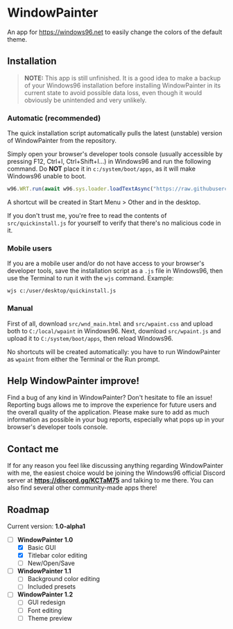 # WindowPainter
An app for https://windows96.net to easily change the colors of the default theme.

## Installation
> **NOTE:** This app is still unfinished.
> It is a good idea to make a backup of your Windows96 installation before installing WindowPainter in its current state to avoid possible data loss, even though it would obviously be unintended and very unlikely.

### Automatic (recommended)
The quick installation script automatically pulls the latest (unstable) version of WindowPainter from the repository.

Simply open your browser's developer tools console (usually accessible by pressing F12, Ctrl+I, Ctrl+Shift+I...) in Windows96 and run the following command.
Do **NOT** place it in `c:/system/boot/apps`, as it will make Windows96 unable to boot.

```js
w96.WRT.run(await w96.sys.loader.loadTextAsync("https://raw.githubusercontent.com/Driftini/windowpainter/master/src/quickinstall.js", false));
```

A shortcut will be created in Start Menu > Other and in the desktop.

If you don't trust me, you're free to read the contents of `src/quickinstall.js` for yourself to verify that there's no malicious code in it.

### Mobile users
If you are a mobile user and/or do not have access to your browser's developer tools, save the installation script as a `.js` file in Windows96, then use the Terminal to run it with the `wjs` command. Example:

```
wjs c:/user/desktop/quickinstall.js
```

### Manual
First of all, download `src/wnd_main.html` and `src/wpaint.css` and upload both to `C:/local/wpaint` in Windows96.
Next, download `src/wpaint.js` and upload it to `C:/system/boot/apps`, then reload Windows96.

No shortcuts will be created automatically: you have to run WindowPainter as `wpaint` from either the Terminal or the Run prompt.

## Help WindowPainter improve!
Find a bug of any kind in WindowPainter? Don't hesitate to file an issue! Reporting bugs allows me to improve the experience for future users and the overall quality of the application. Please make sure to add as much information as possible in your bug reports, especially what pops up in your browser's developer tools console.

## Contact me
If for any reason you feel like discussing anything regarding WindowPainter with me, the easiest choice would be joining the Windows96 official Discord server at **https://discord.gg/KCTaM75** and talking to me there. You can also find several other community-made apps there!

## Roadmap
Current version: **1.0-alpha1**

- [ ] **WindowPainter 1.0**
    - [x] Basic GUI
    - [x] Titlebar color editing
    - [ ] New/Open/Save
- [ ] **WindowPainter 1.1**
    - [ ] Background color editing
    - [ ] Included presets
- [ ] **WindowPainter 1.2**
    - [ ] GUI redesign
    - [ ] Font editing
    - [ ] Theme preview
